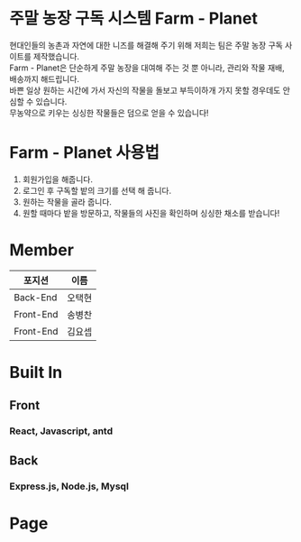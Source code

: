 # 주말 농장 구독 시스템 Farm - Planet

현대인들의 농촌과 자연에 대한 니즈를 해결해 주기 위해 저희는 팀은 주말 농장 구독 사이트를 제작했습니다.   
Farm - Planet은 단순하게 주말 농장을 대여해 주는 것 뿐 아니라, 관리와 작물 재배, 배송까지 해드립니다.   
바쁜 일상 원하는 시간에 가서 자신의 작물을 돌보고 부득이하개 가지 못할 경우데도 안심할 수 있습니다.   
무농약으로 키우는 싱싱한 작물들은 덤으로 얻을 수 있습니다!

# Farm - Planet 사용법   

1. 회원가입을 해줍니다.
2. 로그인 후 구독할 밭의 크기를 선택 해 줍니다.
3. 원하는 작물을 골라 줍니다.
4. 원할 때마다 밭을 방문하고, 작물들의 사진을 확인하며 싱싱한 채소를 받습니다!


# Member
| 포지션  | 이름    |
|---------|--------|
|Back-End | 오택현 |   
|Front-End| 송병찬 |   
|Front-End| 김요셉 |   




# Built In   

##  Front   

### React, Javascript, antd   

## Back   

### Express.js, Node.js, Mysql   



# Page   
